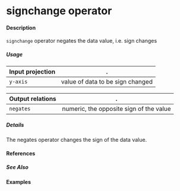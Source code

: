 # signchange operator

#### Description
`signchange` operator negates the data value, i.e. sign changes

##### Usage
Input projection|.
---|---
`y-axis` | value of data to be sign changed


Output relations|.
---|---
`negates`| numeric, the opposite sign of the value

##### Details
The negates operator changes the sign of the data value.


#### References

##### See Also

#### Examples




 
 
